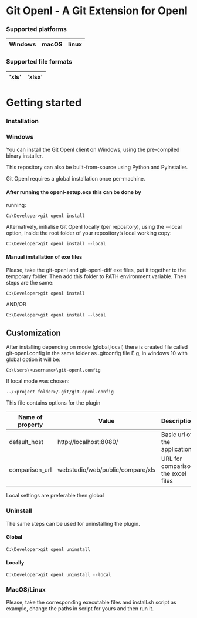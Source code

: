 # Git Openl - A Git Extension for Openl
### Supported platforms
| Windows | macOS | linux
| :---- | :------ | :----
### Supported file formats
| 'xls'| 'xlsx'
| :--- | :----

# Getting started
### Installation
### Windows
You can install the Git Openl client on Windows, using the pre-compiled binary installer.

This repository can also be built-from-source using Python and PyInstaller.

Git Openl requires a global installation once per-machine. 
#### After running the openl-setup.exe this can be done by
running:

```
C:\Developer>git openl install
```

Alternatively, initialise Git Openl locally (per repository), using the --local option, inside the root folder of your repository’s local working copy:

```
C:\Developer>git openl install --local
```

#### Manual installation of exe files
Please, take the git-openl and git-openl-diff exe files, put it together to the temporary folder.
Then add this folder to PATH environment variable.
Then steps are the same:
```
C:\Developer>git openl install
```
AND/OR
```
C:\Developer>git openl install --local
```
## Customization
After installing depending on mode (global,local) there is created file called git-openl.config in the same folder as .gitconfig file
E.g, in windows 10 with global option it will be:
```
C:\Users\<username>\git-openl.config
```

If local mode was chosen:

```
../<project folder>/.git/git-openl.config
```
This file contains options for the plugin

| Name of property  | Value  | Description  |
|---|---|---|
| default_host | http://localhost:8080/  |  Basic url of the application |
| comparison_url  | webstudio/web/public/compare/xls  |  URL for comparison the excel files |

Local settings are preferable then global

### Uninstall
The same steps can be used for uninstalling the plugin.
#### Global
```
C:\Developer>git openl uninstall
```
#### Locally
```
C:\Developer>git openl uninstall --local
```

### MacOS/Linux
Please, take the corresponding executable files and install.sh script as example,
change the paths in script for yours and then run it.